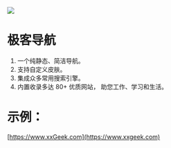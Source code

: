 ![](https://www.xxgeek.com/static/logo.png)

# 极客导航

1. 一个纯静态、简洁导航。
2. 支持自定义皮肤。
3. 集成众多常用搜索引擎。
4. 内置收录多达 80+ 优质网站， 助您工作、学习和生活。

# 示例：

[https://www.xxGeek.com](https://www.xxgeek.com)


